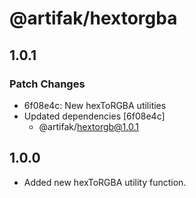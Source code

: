 # @artifak/hextorgba

## 1.0.1

### Patch Changes

- 6f08e4c: New hexToRGBA utilities
- Updated dependencies [6f08e4c]
  - @artifak/hextorgb@1.0.1

## 1.0.0

- Added new hexToRGBA utility function.
